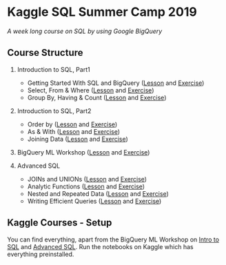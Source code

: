 # Kaggle SQL Summer Camp 2019

*A week long course on SQL by using Google BigQuery*


## Course Structure

1. Introduction to SQL, Part1
   * Getting Started With SQL and BigQuery ([Lesson][L1] and [Exercise][E1]) 
   * Select, From & Where ([Lesson][L2] and [Exercise][E2])
   * Group By, Having & Count ([Lesson][L3] and [Exercise][E3])
  
2. Introduction to SQL, Part2
   * Order by ([Lesson][L4] and [Exercise][E4])
   * As & With ([Lesson][L5] and [Exercise][E5])
   * Joining Data ([Lesson][L6] and [Exercise][E6])
  
3. BigQuery ML Workshop ([Lesson][L7] and [Exercise][E7])
   
4. Advanced SQL
   * JOINs and UNIONs ([Lesson][L8] and [Exercise][E8])
   * Analytic Functions ([Lesson][L9] and [Exercise][E9])
   * Nested and Repeated Data ([Lesson][L10] and [Exercise][E10])
   * Writing Efficient Queries ([Lesson][L11] and [Exercise][E11])

## Kaggle Courses - Setup

You can find everything, apart from the BigQuery ML Workshop on [Intro to SQL][K1] and [Advanced SQL][K2].
Run the notebooks on Kaggle which has everything preinstalled.

[K1]: https://www.kaggle.com/learn/intro-to-sql
[K2]: https://www.kaggle.com/learn/advanced-sql

[L1]:  ./Lessons/Lesson1.ipynb
[L2]:  ./Lessons/Lesson2.ipynb
[L3]:  ./Lessons/Lesson3.ipynb
[L4]:  ./Lessons/Lesson4.ipynb
[L5]:  ./Lessons/Lesson5.ipynb
[L6]:  ./Lessons/Lesson6.ipynb
[L7]:  ./Lessons/Lesson7.ipynb
[L8]:  ./Lessons/Lesson8.ipynb
[L9]:  ./Lessons/Lesson9.ipynb
[L10]: ./Lessons/Lesson10.ipynb
[L11]: ./Lessons/Lesson11.ipynb


[E1]:  ./Exercises/Exercise1.ipynb
[E2]:  ./Exercises/Exercise2.ipynb
[E3]:  ./Exercises/Exercise3.ipynb
[E4]:  ./Exercises/Exercise4.ipynb
[E5]:  ./Exercises/Exercise5.ipynb
[E6]:  ./Exercises/Exercise6.ipynb
[E7]:  ./Exercises/Exercise7.ipynb
[E8]:  ./Exercises/Exercise8.ipynb
[E9]:  ./Exercises/Exercise9.ipynb
[E10]: ./Exercises/Exercise10.ipynb
[E11]: ./Exercises/Exercise11.ipynb

